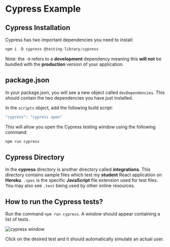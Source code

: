 # Cypress Example

## Cypress Installation

Cypress has two important dependencies you need to install:

```js
npm i -D cypress @testing-library/cypress
```

Note: the `-D` refers to a **development** dependency meaning this **will not** be bundled with the **production** version of your application. 

## package.json
In your package.json, you will see a new object called `devDependencies`. This should contain the two dependencies you have just installed.

In the `scripts` object, add the following build script:

```js
"cypress": "cypress open"
```

This will allow you open the Cypress testing window using the following command:

```js
npm run cypress
```

## Cypress Directory

In the **cypress** directory is another directory called **integrations**. This directory contains sample files which test my **student** React application on **Heroku**. `.spec` is the specific **JavaScript** file extension used for test files. You may also see `.test` being used by other online resources.

## How to run the Cypress tests?
Run the command `npm run cypress`. A window should appear containing a list of tests.

![cypress window](https://github.com/otago-polytechnic-bit-courses/IN607-intro-app-dev-concepts/blob/master/cypress-example/img/cypress-1.PNG?raw=true)

Click on the desired test and it should automatically simulate an actual user.
